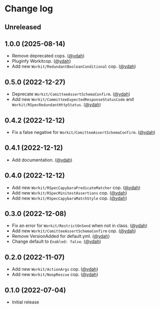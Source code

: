 # Change log

## Unreleased

## 1.0.0 (2025-08-14)

- Remove deprecated cops. ([@ydah])
- Pluginfy Workitcop. ([@ydah])
- Add new `Workit/RedundantBooleanConditional` cop. ([@ydah])

## 0.5.0 (2022-12-27)

- Deprecate `Workit/ComitteeAssertSchemaConfirm`. ([@ydah])
- Add new `Workit/CommitteeExpectedResponseStatusCode` and `Workit/RSpecRedundantHttpStatus`. ([@ydah])

## 0.4.2 (2022-12-12)

- Fix a false negative for `Workit/ComitteeAssertSchemaConfirm`. ([@ydah])

## 0.4.1 (2022-12-12)

- Add documentation. ([@ydah])

## 0.4.0 (2022-12-12)

- Add new `Workit/RSpecCapybaraPredicateMatcher` cop. ([@ydah])
- Add new `Workit/RSpecMinitestAssertions` cop. ([@ydah])
- Add new `Workit/RSpecCapybaraMatchStyle` cop. ([@ydah])

## 0.3.0 (2022-12-08)

- Fix an error for `Workit/RestrictOnSend` when not in class. ([@ydah])
- Add new `Workit/ComitteeAssertSchemaConfirm` cop. ([@ydah])
- Remove VersionAdded for default.yml. ([@ydah])
- Change default to `Enabled: false`. ([@ydah])

## 0.2.0 (2022-11-07)

- Add new `Workit/ActionArgs` cop. ([@ydah])
- Add new `Workit/NoopRescue` cop. ([@ydah])

## 0.1.0 (2022-07-04)

- Initial release

<!-- Contributors -->

[@ydah]: https://github.com/ydah
